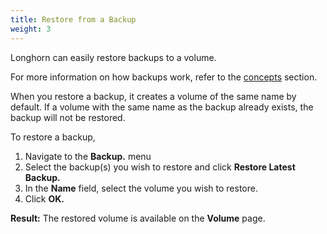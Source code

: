 ```yaml
---
title: Restore from a Backup
weight: 3
---
```


Longhorn can easily restore backups to a volume. 

For more information on how backups work, refer to the [concepts](../../../concepts/#backups) section.

When you restore a backup, it creates a volume of the same name by default. If a volume with the same name as the backup already exists, the backup will not be restored.

To restore a backup,

1. Navigate to the **Backup.** menu
2. Select the backup(s) you wish to restore and click **Restore Latest Backup.**
3. In the **Name** field, select the volume you wish to restore.
4. Click **OK.**

**Result:** The restored volume is available on the **Volume** page.